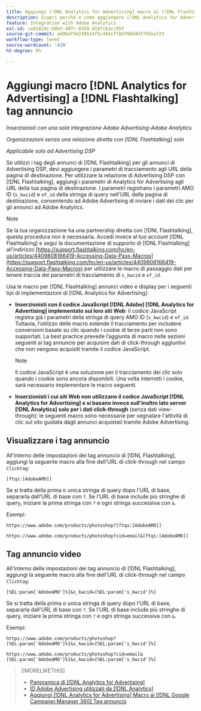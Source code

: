```yaml
---
title: Aggiungi [!DNL Analytics for Advertising] macro ai [!DNL Flashtalking] tag annuncio
description: Scopri perché e come aggiungere [!DNL Analytics for Advertising] macro ai tuoi [!DNL Flashtalking] tag annuncio
feature: Integration with Adobe Analytics
exl-id: ce81824c-60bf-487c-8358-d18fcb3cc95f
source-git-commit: a69bef9d249514f5c494cff8d706b9df792eaf23
workflow-type: tm+mt
source-wordcount: '429'
ht-degree: 0%

---
```


# Aggiungi macro [!DNL Analytics for Advertising] a [!DNL Flashtalking] tag annuncio

*Inserzionisti con una sola integrazione Adobe Advertising-Adobe Analytics*

*Organizzazioni senza una relazione diretta con [!DNL Flashtalking] solo*

*Applicabile solo ad Advertising DSP*

Se utilizzi i tag degli annunci di [!DNL Flashtalking] per gli annunci di Advertising DSP, devi aggiungere i parametri di tracciamento agli URL della pagina di destinazione. Per utilizzare la relazione di Advertising DSP con [!DNL Flashtalking], aggiungi i parametri di Analytics for Advertising agli URL della tua pagina di destinazione. I parametri registrano i parametri AMO ID (`s_kwcid`) e `ef_id` della stringa di query nell&#39;URL della pagina di destinazione, consentendo ad Adobe Advertising di inviare i dati dei clic per gli annunci ad Adobe Analytics.

>[!NOTE]
>
>Se la tua organizzazione ha una partnership diretta con [!DNL Flashtalking], questa procedura non è necessaria. Accedi invece al tuo account [!DNL Flashtalking] e segui la documentazione di supporto di [!DNL Flashtalking] all&#39;indirizzo [https://support.flashtalking.com/hc/en-us/articles/4409808166419-Accessing-Data-Pass-Macros](https://support.flashtalking.com/hc/en-us/articles/4409808166419-Accessing-Data-Pass-Macros) per utilizzare le macro di passaggio dati per tenere traccia dei parametri di tracciamento di `s_kwcid` e `ef_id`.

Usa le macro per [!DNL Flashtalking] annunci video e display per i seguenti tipi di implementazioni di [!DNL Analytics for Advertising]:

* **Inserzionisti con il codice JavaScript [!DNL Adobe] [!DNL Analytics for Advertising] implementato sui loro siti Web**: il codice JavaScript registra già i parametri della stringa di query AMO ID (`s_kwcid`) e `ef_id`. Tuttavia, l’utilizzo delle macro estende il tracciamento per includere conversioni basate su clic quando i cookie di terze parti non sono supportati. La best practice prevede l’aggiunta di macro nelle sezioni seguenti ai tag annuncio per acquisire dati di click-through aggiuntivi che non vengono acquisiti tramite il codice JavaScript.

  >[!NOTE]
  >
  >Il codice JavaScript è una soluzione per il tracciamento dei clic solo quando i cookie sono ancora disponibili. Una volta interrotti i cookie, sarà necessario implementare le macro seguenti.

* **Inserzionisti i cui siti Web non utilizzano il codice JavaScript [!DNL Analytics for Advertising] e si basano invece sull&#39;inoltro lato server [!DNL Analytics] solo per i dati click-through** (senza dati view-through): le seguenti macro sono necessarie per segnalare l&#39;attività di clic sul sito guidata dagli annunci acquistati tramite Adobe Advertising.

## Visualizzare i tag annuncio

All&#39;interno delle impostazioni dei tag annuncio di [!DNL Flashtalking], aggiungi la seguente macro alla fine dell&#39;URL di click-through nel campo `Clicktag`:

```
[ftqs:[AdobeAMO]]
```

Se si tratta della prima o unica stringa di query dopo l&#39;URL di base, separarla dall&#39;URL di base con `?`. Se l&#39;URL di base include più stringhe di query, iniziare la prima stringa con `?` e ogni stringa successiva con `&`.

Esempi:

`https://www.adobe.com/products/photoshop?[ftqs:[AdobeAMO]]`

`https://www.adobe.com/products/photoshop?cid=email&[ftqs:[AdobeAMO]]`

## Tag annuncio video

All&#39;interno delle impostazioni dei tag annuncio di [!DNL Flashtalking], aggiungi la seguente macro alla fine dell&#39;URL di click-through nel campo `Clicktag`:

```
[%EL:param['AdobeAMO']%]&s_kwcid=[%EL:param['s_kwcid']%]
```

Se si tratta della prima o unica stringa di query dopo l&#39;URL di base, separarla dall&#39;URL di base con `?`. Se l&#39;URL di base include più stringhe di query, iniziare la prima stringa con `?` e ogni stringa successiva con `&`.

Esempi:

`https://www.adobe.com/products/photoshop?[%EL:param['AdobeAMO']%]&s_kwcid=[%EL:param['s_kwcid']%]`

`https://www.adobe.com/products/photoshop?cid=email&[%EL:param['AdobeAMO']%]&s_kwcid=[%EL:param['s_kwcid']%]`

>[!MORELIKETHIS]
>
>* [Panoramica di [!DNL Analytics for Advertising]](overview.md)
>* [ID Adobe Advertising utilizzati da [!DNL Analytics]](/help/integrations/analytics/ids.md)
>* [Aggiungi [!DNL Analytics for Advertising] Macro ai [!DNL Google Campaign Manager 360] Tag annuncio](/help/integrations/analytics/macros-google-campaign-manager.md)

